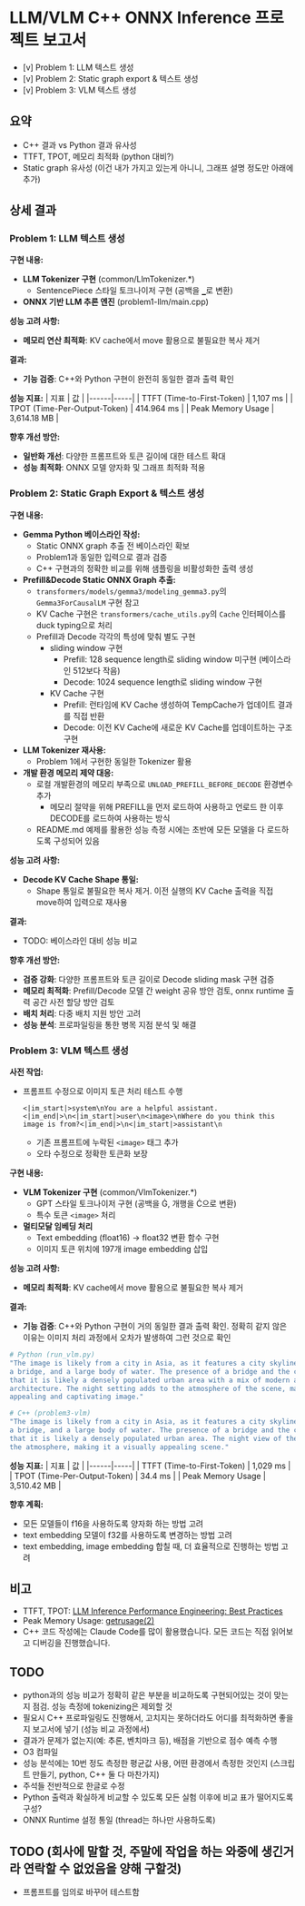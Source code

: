 # LLM/VLM C++ ONNX Inference 프로젝트 보고서

- [v] Problem 1: LLM 텍스트 생성
- [v] Problem 2: Static graph export & 텍스트 생성
- [v] Problem 3: VLM 텍스트 생성

## 요약
- C++ 결과 vs Python 결과 유사성
- TTFT, TPOT, 메모리 최적화 (python 대비?)
- Static graph 유사성 (이건 내가 가지고 있는게 아니니, 그래프 설명 정도만 아래에 추가)

## 상세 결과

### Problem 1: LLM 텍스트 생성
**구현 내용:**
- **LLM Tokenizer 구현** (common/LlmTokenizer.*)
  - SentencePiece 스타일 토크나이저 구현 (공백을 `▁`로 변환)
- **ONNX 기반 LLM 추론 엔진** (problem1-llm/main.cpp)

**성능 고려 사항:**
- **메모리 연산 최적화**: KV cache에서 move 활용으로 불필요한 복사 제거

**결과:**
- **기능 검증**: C++와 Python 구현이 완전히 동일한 결과 출력 확인

**성능 지표:**
| 지표 | 값 |
|------|-----|
| TTFT (Time-to-First-Token) | 1,107 ms |
| TPOT (Time-Per-Output-Token) | 414.964 ms |
| Peak Memory Usage | 3,614.18 MB |

**향후 개선 방안:**
- **일반화 개선**: 다양한 프롬프트와 토큰 길이에 대한 테스트 확대
- **성능 최적화**: ONNX 모델 양자화 및 그래프 최적화 적용

### Problem 2: Static Graph Export & 텍스트 생성
**구현 내용:**
- **Gemma Python 베이스라인 작성:**
  - Static ONNX graph 추출 전 베이스라인 확보
  - Problem1과 동일한 입력으로 결과 검증
  - C++ 구현과의 정확한 비교를 위해 샘플링을 비활성화한 출력 생성
- **Prefill&Decode Static ONNX Graph 추출:**
  - `transformers/models/gemma3/modeling_gemma3.py`의 `Gemma3ForCausalLM` 구현 참고
  - KV Cache 구현은 `transformers/cache_utils.py`의 `Cache` 인터페이스를 duck typing으로 처리
  - Prefill과 Decode 각각의 특성에 맞춰 별도 구현
    - sliding window 구현
      - Prefill: 128 sequence length로 sliding window 미구현 (베이스라인 512보다 작음)
      - Decode: 1024 sequence length로 sliding window 구현
    - KV Cache 구현
      - Prefill: 런타임에 KV Cache 생성하여 TempCache가 업데이트 결과를 직접 반환
      - Decode: 이전 KV Cache에 새로운 KV Cache를 업데이트하는 구조 구현
- **LLM Tokenizer 재사용:**
  - Problem 1에서 구현한 동일한 Tokenizer 활용
- **개발 환경 메모리 제약 대응:**
  - 로컬 개발환경의 메모리 부족으로 `UNLOAD_PREFILL_BEFORE_DECODE` 환경변수 추가
    - 메모리 절약을 위해 PREFILL을 먼저 로드하여 사용하고 언로드 한 이후 DECODE를 로드하여 사용하는 방식
  - README.md 예제를 활용한 성능 측정 시에는 초반에 모든 모델을 다 로드하도록 구성되어 있음

**성능 고려 사항:**
- **Decode KV Cache Shape 통일:**
  - Shape 통일로 불필요한 복사 제거. 이전 실행의 KV Cache 출력을 직접 move하여 입력으로 재사용

**결과:**
- TODO: 베이스라인 대비 성능 비교

**향후 개선 방안:**
- **검증 강화**: 다양한 프롬프트와 토큰 길이로 Decode sliding mask 구현 검증
- **메모리 최적화**: Prefill/Decode 모델 간 weight 공유 방안 검토, onnx runtime 출력 공간 사전 할당 방안 검토
- **배치 처리**: 다중 배치 지원 방안 고려
- **성능 분석**: 프로파일링을 통한 병목 지점 분석 및 해결

### Problem 3: VLM 텍스트 생성
**사전 작업:**
- 프롬프트 수정으로 이미지 토큰 처리 테스트 수행
  ```
  <|im_start|>system\nYou are a helpful assistant.<|im_end|>\n<|im_start|>user\n<image>\nWhere do you think this image is from?<|im_end|>\n<|im_start|>assistant\n
  ```
  - 기존 프롬프트에 누락된 `<image>` 태그 추가
  - 오타 수정으로 정확한 토큰화 보장

**구현 내용:**
- **VLM Tokenizer 구현** (common/VlmTokenizer.*)
  - GPT 스타일 토크나이저 구현 (공백을 Ġ, 개행을 Ċ으로 변환)
  - 특수 토큰 `<image>` 처리
- **멀티모달 임베딩 처리**
  - Text embedding (float16) → float32 변환 함수 구현
  - 이미지 토큰 위치에 197개 image embedding 삽입

**성능 고려 사항:**
- **메모리 최적화**: KV cache에서 move 활용으로 불필요한 복사 제거

**결과:**
- **기능 검증**: C++와 Python 구현이 거의 동일한 결과 출력 확인. 정확히 같지 않은 이유는 이미지 처리 과정에서 오차가 발생하여 그런 것으로 확인

```bash
# Python (run_vlm.py)
"The image is likely from a city in Asia, as it features a city skyline with tall buildings,
a bridge, and a large body of water. The presence of a bridge and the city's skyline suggest
that it is likely a densely populated urban area with a mix of modern and traditional
architecture. The night setting adds to the atmosphere of the scene, making it a visually
appealing and captivating image."

# C++ (problem3-vlm)
"The image is likely from a city in Asia, as it features a city skyline with tall buildings,
a bridge, and a large body of water. The presence of a bridge and the city's skyline suggest
that it is likely a densely populated urban area. The night view of the city also adds to
the atmosphere, making it a visually appealing scene."
```

**성능 지표:**
| 지표 | 값 |
|------|-----|
| TTFT (Time-to-First-Token) | 1,029 ms |
| TPOT (Time-Per-Output-Token) | 34.4 ms |
| Peak Memory Usage | 3,510.42 MB |

**향후 계획:**
- 모든 모델들이 f16을 사용하도록 양자화 하는 방법 고려
- text embedding 모델이 f32를 사용하도록 변경하는 방법 고려
- text embedding, image embedding 합칠 때, 더 효율적으로 진행하는 방법 고려

## 비고
- TTFT, TPOT: [LLM Inference Performance Engineering: Best Practices](https://www.databricks.com/blog/llm-inference-performance-engineering-best-practices)
- Peak Memory Usage: [getrusage(2)](https://man7.org/linux/man-pages/man2/getrusage.2.html)
- C++ 코드 작성에는 Claude Code를 많이 활용했습니다. 모든 코드는 직접 읽어보고 디버깅을 진행했습니다.

## TODO
- python과의 성능 비교가 정확히 같은 부분을 비교하도록 구현되어있는 것이 맞는지 점검. 성능 측정에 tokenizing은 제외할 것 
- 필요시 C++ 프로파일링도 진행해서, 고치지는 못하더라도 어디를 최적화하면 좋을지 보고서에 넣기 (성능 비교 과정에서)
- 결과가 문제가 없는지(예: 추론, 벤치마크 등), 배점을 기반으로 점수 예측 수행
- O3 컴파일
- 성능 분석에는 10번 정도 측정한 평균값 사용, 어떤 환경에서 측정한 것인지 (스크립트 만들기, python, C++ 둘 다 마찬가지)
- 주석들 전반적으로 한글로 수정
- Python 출력과 확실하게 비교할 수 있도록 모든 실험 이후에 비교 표가 떨어지도록 구성?
- ONNX Runtime 설정 통일 (thread는 하나만 사용하도록)

## TODO (회사에 말할 것, 주말에 작업을 하는 와중에 생긴거라 연락할 수 없었음을 양해 구할것)
* 프롬프트를 임의로 바꾸어 테스트함 
